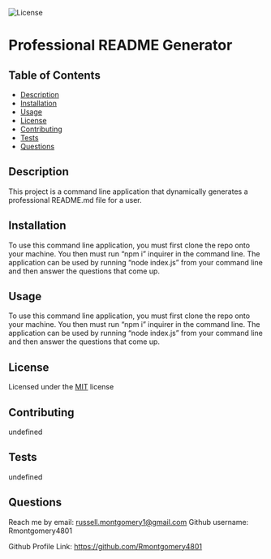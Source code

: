 
  ![License](https://img.shields.io/badge/License-MIT-blue.svg)
  # Professional README Generator
  ## Table of Contents
  - [Description](#description)
  - [Installation](#installation)
  - [Usage](#usage)
  - [License](#license)
  - [Contributing](#contributing)
  - [Tests](#tests)
  - [Questions](#questions)
  ## Description
  This project is a command line application that dynamically generates a professional README.md file for a user.
  ## Installation
  To use this command line application, you must first clone the repo onto your machine. You then must run “npm i” inquirer in the command line. The application can be used by running “node index.js” from your command line and then answer the questions that come up.
  ## Usage
  To use this command line application, you must first clone the repo onto your machine. You then must run “npm i” inquirer in the command line. The application can be used by running “node index.js” from your command line and then answer the questions that come up.
  ## License
  Licensed under the [MIT](https://choosealicense.com/licenses/mit/) license
  ## Contributing
  undefined
  ## Tests
  undefined
  ## Questions
  Reach me by email: russell.montgomery1@gmail.com
  Github username: Rmontgomery4801
  
  Github Profile Link: https://github.com/Rmontgomery4801
